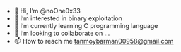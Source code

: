 - 👋 Hi, I’m @noOne0x33
- 👀 I’m interested in binary exploitation
- 🌱 I’m currently learning C programming language
- 💞️ I’m looking to collaborate on ...
- 📫 How to reach me tanmoybarman00958@gmail.com


